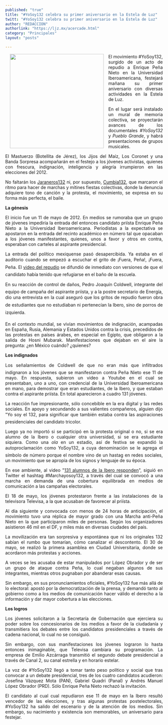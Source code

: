```yaml
---
published: "true"
title: "#YoSoy132 celebra su primer aniversario en la Estela de Luz"
twitt: "#YoSoy132 celebra su primer aniversario en la Estela de Luz"
author: "REDACCION"
authorlink: "https://ljz.mx/acercade.html"
category: "Principales"
layout: "posts"

---
```


<div style="text-align: justify;">
  <p>
    <img src="http://ljz.mx/images/stories/fotos_mayo2013/132_estela.jpg" border="0" width="300" style="margin-left: 15px; margin-right: 15px; float: left;" />
  </p>
  
  <p>
    El movimiento #YoSoy132, surgido de un acto de repudio a Enrique Peña Nieto en la Universidad Iberoamericana, festejará mañana su primer aniversario con diversas actividades en la Estela de Luz.
  </p>
  
  <p>
    En el lugar será instalado un mural de memoria colectiva, se proyectarán avances de los documentales <em>#YoSoy132</em> y <em>Pueblo Grande</em>, y habrá presentaciones de grupos musicales.
  </p>
  
  <p>
    El Mastuerzo (Botellita de Jérez), los Jijos del Maíz, Los Coronet y una Banda Sorpresa acompañarán en el festejo a los jóvenes activistas, quienes con frescura, indignación, inteligencia y alegría irrumpieron en las elecciones del 2012.
  </p>
  
  <p>
    No faltarán los <a href="http://www.jornada.unam.mx/ultimas/2013/05/10/215730918-yosoy132-festejara-manana-aniversario-en-la-estela-de-luz/www.youtube.com/watch?v=S630UlonIm4">Jaraneros132</a> ni, por supuesto, <span><a href="http://www.youtube.com/watch?v=ye34meQwydw">Cumbia132</a></span>, que marcaron el ritmo para hacer de marchas y mítines fiestas colectivas, donde la denuncia adquiere tono de canción y la protesta, el movimiento, se expresa en su forma más perfecta, el baile.
  </p>
  
  <p>
    <strong>La génesis</strong>
  </p>
  
  <p>
    El inicio fue un 11 de mayo de 2012. En medios se rumoraba que un grupo de jóvenes impediría la entrada del entonces candidato priísta Enrique Peña Nieto a la Universidad Iberoamericana. Periodistas a la expectativa se apostaron en la entrada del recinto académico en número tal que opacaban a los jóvenes manifestantes, quienes, unos a favor y otros en contra, esperaban con carteles al aspirante presidencial.
  </p>
  
  <p>
    La entrada del político mexiquense pasó desapercibida. Ya estaba en el auditorio cuando se empezó a escuchar el grito de ¡Fuera, Peña!, ¡Fuera, Peña. El <span><a href="https://www.youtube.com/watch?v=lIpwcBJS_sQ">video del repudio</a></span> se difundió de inmediato con versiones de que el candidato había tenido que refugiarse en el baño de la escuela.
  </p>
  
  <p>
    En su reacción de control de daños, Pedro Joaquín Coldwell, integrante del equipo de campaña del aspirante priísta, y a la postre secretario de Energía, dio una entrevista en la cual aseguró que los gritos de repudio fueron obra de estudiantes que no estudiaban ni pertenecían la Ibero, sino de porros de izquierda.
  </p>
  
  <p>
    En el contexto mundial, se vivían movimientos de indignación, acampadas en España, Rusia, Alemania y Estados Unidos contra la crisis, precedidos de las protestas en países árabes, en especial en Egipto, que obligaron a la salida de Hosni Mubarak. Manifestaciones que dejaban en el aire la pregunta: ¿en México cuándo? ¿quienes?
  </p>
  
  <p>
    <strong>Los indignados</strong>
  </p>
  
  <p>
    Los señalamientos de Coldwell de que no eran más que infiltrados indignaron a los jóvenes que se manifestaron contra Peña Nieto ese 11 de mayo. En respuesta, subieron un video a Youtube en el cual se presentaban, uno a uno, con credencial de la Universidad Iberoamericana en mano, para demostrar que eran estudiantes, de la Ibero, y que estaban contra el aspirante priísta. En total aparecieron a cuadro 131 jóvenes.
  </p>
  
  <p>
    La reacción fue impresionante, sólo concebible en la era digital y las redes sociales. En apoyo y secundando a sus valientes compañeros, alguien dijo "Yo soy el 132, para significar que también estaba contra las aspiraciones presidenciales del candidato tricolor.
  </p>
  
  <p>
    Luego ya no importó si se participó en la protesta original o no, si se era alumno de la Ibero o cualquier otra universidad, si se era estudiante siquiera. Como una <em>ola</em> en un estadio, así de festiva se expandió la autoproclamación como YoSoy132, a cuya denominación se le agrega el símbolo de número porque el nombre vino de un hastag en redes sociales, un movimiento que se apropia de los signos y lenguaje de su época.
  </p>
  
  <p>
    En ese ambiente, al video "<span><a href="https://www.youtube.com/watch?v=P7XbocXsFkI">131 alumnos de la Ibero responden</a></span>", siguió en Twitter el hashtag #Marchayosoy132, a través del cual se convocó a una marcha en demanda de una cobertura equilibrada en medios de comunicación a las campañas electorales.
  </p>
  
  <p>
    El 18 de mayo, los jóvenes protestaron frente a las instalaciones de la televisora Televisa, a la que acusaban de favorecer al priísta.
  </p>
  
  <p>
    Al día siguiente y convocada con menos de 24 horas de anticipación, el movimiento tuvo una réplica de mayor grado con una Marcha anti-Peña Nieto en la que participaron miles de personas. Según los organizadores asistieron 46 mil en el DF, y miles más en diversas ciudades del país.
  </p>
  
  <p>
    La movilización era tan sorpresiva y espontánea que ni los originales 132 sabían el rumbo que tomarían, cómo canalizar el descontento. El 30 de mayo, se realizó la primera asamblea en Ciudad Universitaria, donde se acordaron más protestas y acciones.
  </p>
  
  <p>
    A veces se les acusaba de estar manipulados por López Obrador y de ser un grupo de ataque contra Peña, lo cual negaban algunos de sus integrantes, mientras otros pugnaban por abanderar esas causas.
  </p>
  
  <p>
    Sin embargo, en sus pronunciamientos oficiales, #YoSoy132 fue más allá de lo electoral: apostó por la democratización de la prensa, y demandó tanto al gobierno como a los medios de comunicación hacer válido el derecho a la información y dar mayor cobertura a las elecciones.
  </p>
  
  <p>
    <strong>Los logros <br /></strong>
  </p>
  
  <p>
    <strong> </strong>
  </p>
  
  <p>
    Los jóvenes solicitaron a la Secretaría de Gobernación que ejerciera su poder sobre los concesionarios de los medios a favor de la ciudadanía y transmitiera los debates entre los candidatos presidenciales a través de cadena nacional, lo cual no se consiguió.
  </p>
  
  <p>
    Sin embargo, con sus manifestaciones los jóvenes lograron lo hasta entonces inimaginable, que Televisa cambiara su programación. La empresa de Emilio Azcárraga transmitió el segundo debate presidencial a través de Canal 2, su canal estrella y en horario estelar.
  </p>
  
  <p>
    La voz de #YoSoy132 llegó a tomar tanto peso político y social que tras convocar a un debate presidencial, tres de los cuatro candidatos acudieron: Josefina Vázquez Mota (PAN), Gabriel Quadri (Panal) y Andrés Manuel López Obrador (PRD). Sólo Enrique Peña Nieto rechazó la invitación.
  </p>
  
  <p>
    El candidato al cual cual repudiaron ese 11 de mayo en la Ibero resultó vencedor de las elecciones, y tras algunas protestas postelectorales, #YoSoy132 ha salido del escenario y de la atención de los medios. Sin embargo, su nacimiento y existencia son memorables, un aniversario para festejar.
  </p>
</div>
